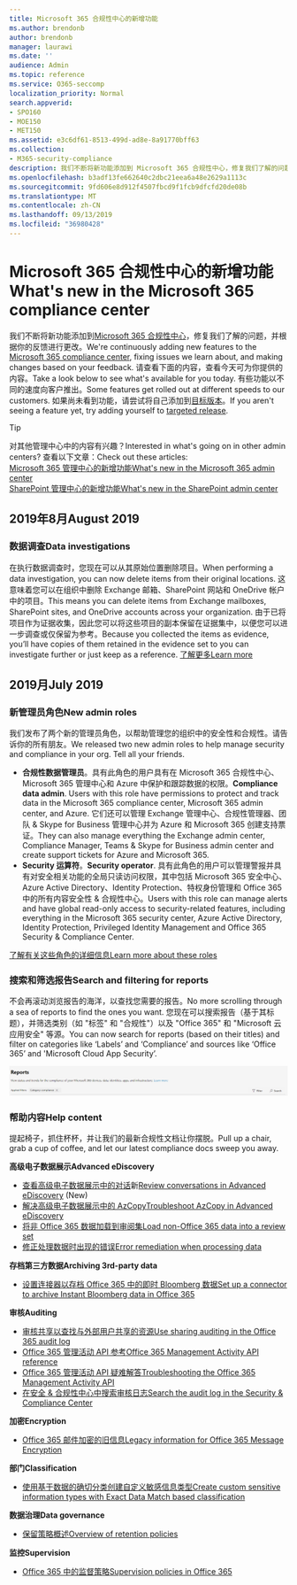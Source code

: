 ```yaml
---
title: Microsoft 365 合规性中心的新增功能
ms.author: brendonb
author: brendonb
manager: laurawi
ms.date: ''
audience: Admin
ms.topic: reference
ms.service: O365-seccomp
localization_priority: Normal
search.appverid:
- SPO160
- MOE150
- MET150
ms.assetid: e3c6df61-8513-499d-ad8e-8a91770bff63
ms.collection:
- M365-security-compliance
description: 我们不断将新功能添加到 Microsoft 365 合规性中心，修复我们了解的问题，并根据你的反馈进行更改。 了解我们在本月所做的操作。
ms.openlocfilehash: b3adf13fe662640c2dbc21eea6a48e2629a1113c
ms.sourcegitcommit: 9fd606e8d912f4507fbcd9f1fcb9dfcfd20de08b
ms.translationtype: MT
ms.contentlocale: zh-CN
ms.lasthandoff: 09/13/2019
ms.locfileid: "36980428"
---
```

# <a name="whats-new-in-the-microsoft-365-compliance-center"></a><span data-ttu-id="fcf69-104">Microsoft 365 合规性中心的新增功能</span><span class="sxs-lookup"><span data-stu-id="fcf69-104">What's new in the Microsoft 365 compliance center</span></span>

<span data-ttu-id="fcf69-105">我们不断将新功能添加到[Microsoft 365 合规性中心](microsoft-365-compliance-center.md)，修复我们了解的问题，并根据你的反馈进行更改。</span><span class="sxs-lookup"><span data-stu-id="fcf69-105">We're continuously adding new features to the [Microsoft 365 compliance center](microsoft-365-compliance-center.md), fixing issues we learn about, and making changes based on your feedback.</span></span> <span data-ttu-id="fcf69-106">请查看下面的内容，查看今天可为你提供的内容。</span><span class="sxs-lookup"><span data-stu-id="fcf69-106">Take a look below to see what's available for you today.</span></span> <span data-ttu-id="fcf69-107">有些功能以不同的速度向客户推出。</span><span class="sxs-lookup"><span data-stu-id="fcf69-107">Some features get rolled out at different speeds to our customers.</span></span> <span data-ttu-id="fcf69-108">如果尚未看到功能，请尝试将自己添加到[目标版本](https://docs.microsoft.com/office365/admin/manage/release-options-in-office-365)。</span><span class="sxs-lookup"><span data-stu-id="fcf69-108">If you aren't seeing a feature yet, try adding yourself to [targeted release](https://docs.microsoft.com/office365/admin/manage/release-options-in-office-365).</span></span>

> [!TIP]
> <span data-ttu-id="fcf69-109">对其他管理中心中的内容有兴趣？</span><span class="sxs-lookup"><span data-stu-id="fcf69-109">Interested in what's going on in other admin centers?</span></span> <span data-ttu-id="fcf69-110">查看以下文章：</span><span class="sxs-lookup"><span data-stu-id="fcf69-110">Check out these articles:</span></span><br>[<span data-ttu-id="fcf69-111">Microsoft 365 管理中心的新增功能</span><span class="sxs-lookup"><span data-stu-id="fcf69-111">What's new in the Microsoft 365 admin center</span></span>](https://docs.microsoft.com/office365/admin/whats-new-in-preview?view=o365-worldwide)<br>[<span data-ttu-id="fcf69-112">SharePoint 管理中心的新增功能</span><span class="sxs-lookup"><span data-stu-id="fcf69-112">What's new in the SharePoint admin center</span></span>](https://docs.microsoft.com/sharepoint/what-s-new-in-admin-center)

## <a name="august-2019"></a><span data-ttu-id="fcf69-113">2019年8月</span><span class="sxs-lookup"><span data-stu-id="fcf69-113">August 2019</span></span>

### <a name="data-investigations"></a><span data-ttu-id="fcf69-114">数据调查</span><span class="sxs-lookup"><span data-stu-id="fcf69-114">Data investigations</span></span>

<span data-ttu-id="fcf69-115">在执行数据调查时，您现在可以从其原始位置删除项目。</span><span class="sxs-lookup"><span data-stu-id="fcf69-115">When performing a data investigation, you can now delete items from their original locations.</span></span> <span data-ttu-id="fcf69-116">这意味着您可以在组织中删除 Exchange 邮箱、SharePoint 网站和 OneDrive 帐户中的项目。</span><span class="sxs-lookup"><span data-stu-id="fcf69-116">This means you can delete items from Exchange mailboxes, SharePoint sites, and OneDrive accounts across your organization.</span></span> <span data-ttu-id="fcf69-117">由于已将项目作为证据收集，因此您可以将这些项目的副本保留在证据集中，以便您可以进一步调查或仅保留为参考。</span><span class="sxs-lookup"><span data-stu-id="fcf69-117">Because you collected the items as evidence, you’ll have copies of them retained in the evidence set to you can investigate further or just keep as a reference.</span></span> [<span data-ttu-id="fcf69-118">了解更多</span><span class="sxs-lookup"><span data-stu-id="fcf69-118">Learn more</span></span>](datainvestigations/delete-items-from-original-locations.md)

## <a name="july-2019"></a><span data-ttu-id="fcf69-119">2019月</span><span class="sxs-lookup"><span data-stu-id="fcf69-119">July 2019</span></span>

### <a name="new-admin-roles"></a><span data-ttu-id="fcf69-120">新管理员角色</span><span class="sxs-lookup"><span data-stu-id="fcf69-120">New admin roles</span></span>

<span data-ttu-id="fcf69-121">我们发布了两个新的管理员角色，以帮助管理您的组织中的安全性和合规性。请告诉你的所有朋友。</span><span class="sxs-lookup"><span data-stu-id="fcf69-121">We released two new admin roles to help manage security and compliance in your org. Tell all your friends.</span></span>

- <span data-ttu-id="fcf69-122">**合规性数据管理员**。具有此角色的用户具有在 Microsoft 365 合规性中心、Microsoft 365 管理中心和 Azure 中保护和跟踪数据的权限。</span><span class="sxs-lookup"><span data-stu-id="fcf69-122">**Compliance data admin**. Users with this role have permissions to protect and track data in the Microsoft 365 compliance center, Microsoft 365 admin center, and Azure.</span></span> <span data-ttu-id="fcf69-123">它们还可以管理 Exchange 管理中心、合规性管理器、团队 & Skype for Business 管理中心并为 Azure 和 Microsoft 365 创建支持票证。</span><span class="sxs-lookup"><span data-stu-id="fcf69-123">They can also manage everything the Exchange admin center, Compliance Manager, Teams & Skype for Business admin center and create support tickets for Azure and Microsoft 365.</span></span>
- <span data-ttu-id="fcf69-124">**Security 运算符**。</span><span class="sxs-lookup"><span data-stu-id="fcf69-124">**Security operator**.</span></span> <span data-ttu-id="fcf69-125">具有此角色的用户可以管理警报并具有对安全相关功能的全局只读访问权限，其中包括 Microsoft 365 安全中心、Azure Active Directory、Identity Protection、特权身份管理和 Office 365 中的所有内容安全性 & 合规性中心。</span><span class="sxs-lookup"><span data-stu-id="fcf69-125">Users with this role can manage alerts and have global read-only access to security-related features, including everything in the Microsoft 365 security center, Azure Active Directory, Identity Protection, Privileged Identity Management and Office 365 Security & Compliance Center.</span></span>

[<span data-ttu-id="fcf69-126">了解有关这些角色的详细信息</span><span class="sxs-lookup"><span data-stu-id="fcf69-126">Learn more about these roles</span></span>](https://docs.microsoft.com/office365/securitycompliance/permissions-microsoft-365-compliance-security)

### <a name="search-and-filtering-for-reports"></a><span data-ttu-id="fcf69-127">搜索和筛选报告</span><span class="sxs-lookup"><span data-stu-id="fcf69-127">Search and filtering for reports</span></span>

<span data-ttu-id="fcf69-128">不会再滚动浏览报告的海洋，以查找您需要的报告。</span><span class="sxs-lookup"><span data-stu-id="fcf69-128">No more scrolling through a sea of reports to find the ones you want.</span></span> <span data-ttu-id="fcf69-129">您现在可以搜索报告（基于其标题），并筛选类别（如 "标签" 和 "合规性"）以及 "Office 365" 和 "Microsoft 云应用安全" 等源。</span><span class="sxs-lookup"><span data-stu-id="fcf69-129">You can now search for reports (based on their titles) and filter on categories like ‘Labels’ and ‘Compliance’ and sources like ‘Office 365’ and 'Microsoft Cloud App Security’.</span></span>

![包含已应用筛选器的报表的搜索和筛选按钮的屏幕捕获](media/mcc_report_filtering.png)

### <a name="help-content"></a><span data-ttu-id="fcf69-131">帮助内容</span><span class="sxs-lookup"><span data-stu-id="fcf69-131">Help content</span></span>

<span data-ttu-id="fcf69-132">提起椅子，抓住杯杯，并让我们的最新合规性文档让你摆脱。</span><span class="sxs-lookup"><span data-stu-id="fcf69-132">Pull up a chair, grab a cup of coffee, and let our latest compliance docs sweep you away.</span></span>

<span data-ttu-id="fcf69-133">**高级电子数据展示**</span><span class="sxs-lookup"><span data-stu-id="fcf69-133">**Advanced eDiscovery**</span></span>
- <span data-ttu-id="fcf69-134">[查看高级电子数据展示中的对话](compliance20/conversation-review-sets.md)新</span><span class="sxs-lookup"><span data-stu-id="fcf69-134">[Review conversations in Advanced eDiscovery](compliance20/conversation-review-sets.md) (New)</span></span>
- [<span data-ttu-id="fcf69-135">解决高级电子数据展示中的 AzCopy</span><span class="sxs-lookup"><span data-stu-id="fcf69-135">Troubleshoot AzCopy in Advanced eDiscovery</span></span>](compliance20/troubleshooting-azcopy.md)
- [<span data-ttu-id="fcf69-136">将非 Office 365 数据加载到审阅集</span><span class="sxs-lookup"><span data-stu-id="fcf69-136">Load non-Office 365 data into a review set</span></span>](compliance20/load-non-office365-data.md)
- [<span data-ttu-id="fcf69-137">修正处理数据时出现的错误</span><span class="sxs-lookup"><span data-stu-id="fcf69-137">Error remediation when processing data</span></span>](compliance20/error-remediation.md)

<span data-ttu-id="fcf69-138">**存档第三方数据**</span><span class="sxs-lookup"><span data-stu-id="fcf69-138">**Archiving 3rd-party data**</span></span>
- [<span data-ttu-id="fcf69-139">设置连接器以存档 Office 365 中的即时 Bloomberg 数据</span><span class="sxs-lookup"><span data-stu-id="fcf69-139">Set up a connector to archive Instant Bloomberg data in Office 365</span></span>](archive-instant-bloomberg-data.md)

<span data-ttu-id="fcf69-140">**审核**</span><span class="sxs-lookup"><span data-stu-id="fcf69-140">**Auditing**</span></span>
- [<span data-ttu-id="fcf69-141">审核共享以查找与外部用户共享的资源</span><span class="sxs-lookup"><span data-stu-id="fcf69-141">Use sharing auditing in the Office 365 audit log</span></span>](use-sharing-auditing.md)
- [<span data-ttu-id="fcf69-142">Office 365 管理活动 API 参考</span><span class="sxs-lookup"><span data-stu-id="fcf69-142">Office 365 Management Activity API reference</span></span>](https://docs.microsoft.com/office/office-365-management-api/office-365-management-activity-api-reference)
- [<span data-ttu-id="fcf69-143">Office 365 管理活动 API 疑难解答</span><span class="sxs-lookup"><span data-stu-id="fcf69-143">Troubleshooting the Office 365 Management Activity API</span></span>](https://docs.microsoft.com/office/office-365-management-api/troubleshooting-the-office-365-management-activity-api)
- [<span data-ttu-id="fcf69-144">在安全 & 合规性中心中搜索审核日志</span><span class="sxs-lookup"><span data-stu-id="fcf69-144">Search the audit log in the Security & Compliance Center</span></span>](search-the-audit-log-in-security-and-compliance.md)

<span data-ttu-id="fcf69-145">**加密**</span><span class="sxs-lookup"><span data-stu-id="fcf69-145">**Encryption**</span></span>
- [<span data-ttu-id="fcf69-146">Office 365 邮件加密的旧信息</span><span class="sxs-lookup"><span data-stu-id="fcf69-146">Legacy information for Office 365 Message Encryption</span></span>](legacy-information-for-message-encryption.md)

<span data-ttu-id="fcf69-147">**部门**</span><span class="sxs-lookup"><span data-stu-id="fcf69-147">**Classification**</span></span>
- [<span data-ttu-id="fcf69-148">使用基于数据的确切分类创建自定义敏感信息类型</span><span class="sxs-lookup"><span data-stu-id="fcf69-148">Create custom sensitive information types with Exact Data Match based classification</span></span>](create-custom-sensitive-information-types-with-exact-data-match-based-classification.md)

<span data-ttu-id="fcf69-149">**数据治理**</span><span class="sxs-lookup"><span data-stu-id="fcf69-149">**Data governance**</span></span>
- [<span data-ttu-id="fcf69-150">保留策略概述</span><span class="sxs-lookup"><span data-stu-id="fcf69-150">Overview of retention policies</span></span>](retention-policies.md)

<span data-ttu-id="fcf69-151">**监控**</span><span class="sxs-lookup"><span data-stu-id="fcf69-151">**Supervision**</span></span>
- [<span data-ttu-id="fcf69-152">Office 365 中的监督策略</span><span class="sxs-lookup"><span data-stu-id="fcf69-152">Supervision policies in Office 365</span></span>](supervision-policies.md)